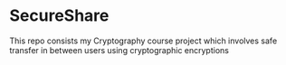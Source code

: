 # SecureShare
This repo consists my Cryptography course project which involves safe transfer in between users using cryptographic encryptions
